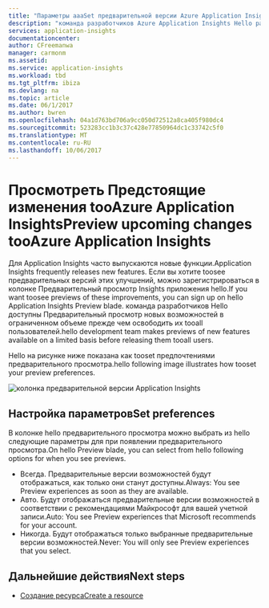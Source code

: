 ```yaml
---
title: "Параметры aaaSet предварительной версии Azure Application Insights | Документы Microsoft"
description: "команда разработчиков Azure Application Insights Hello развертывает объединенные новые возможности. Можно задать какие новых функций, которые вы хотите toopreview в hello портал Azure."
services: application-insights
documentationcenter: 
author: CFreemanwa
manager: carmonm
ms.assetid: 
ms.service: application-insights
ms.workload: tbd
ms.tgt_pltfrm: ibiza
ms.devlang: na
ms.topic: article
ms.date: 06/1/2017
ms.author: bwren
ms.openlocfilehash: 04a1d763bd706a9cc050d72512a8ca405f980dc4
ms.sourcegitcommit: 523283cc1b3c37c428e77850964dc1c33742c5f0
ms.translationtype: MT
ms.contentlocale: ru-RU
ms.lasthandoff: 10/06/2017
---
```

# <a name="preview-upcoming-changes-tooazure-application-insights"></a><span data-ttu-id="c4e51-104">Просмотреть Предстоящие изменения tooAzure Application Insights</span><span class="sxs-lookup"><span data-stu-id="c4e51-104">Preview upcoming changes tooAzure Application Insights</span></span> 

<span data-ttu-id="c4e51-105">Для Application Insights часто выпускаются новые функции.</span><span class="sxs-lookup"><span data-stu-id="c4e51-105">Application Insights frequently releases new features.</span></span> <span data-ttu-id="c4e51-106">Если вы хотите toosee предварительных версий этих улучшений, можно зарегистрироваться в колонке Предварительный просмотр Insights приложения hello.</span><span class="sxs-lookup"><span data-stu-id="c4e51-106">If you want toosee previews of these improvements, you can sign up on hello Application Insights Preview blade.</span></span>  <span data-ttu-id="c4e51-107">команда разработчиков Hello доступны Предварительный просмотр новых возможностей в ограниченном объеме прежде чем освободить их tooall пользователей.</span><span class="sxs-lookup"><span data-stu-id="c4e51-107">hello development team makes previews of new features available on a limited basis before releasing them tooall users.</span></span> 

<span data-ttu-id="c4e51-108">Hello на рисунке ниже показана как tooset предпочтениями предварительного просмотра.</span><span class="sxs-lookup"><span data-stu-id="c4e51-108">hello following image illustrates how tooset your preview preferences.</span></span>

![колонка предварительной версии Application Insights](./media/app-insights-preview/preview.png)

## <a name="set-preferences"></a><span data-ttu-id="c4e51-110">Настройка параметров</span><span class="sxs-lookup"><span data-stu-id="c4e51-110">Set preferences</span></span>

<span data-ttu-id="c4e51-111">В колонке hello предварительного просмотра можно выбрать из hello следующие параметры для при появлении предварительного просмотра.</span><span class="sxs-lookup"><span data-stu-id="c4e51-111">On hello Preview blade, you can select from hello following options for when you see previews.</span></span>

- <span data-ttu-id="c4e51-112">Всегда. Предварительные версии возможностей будут отображаться, как только они станут доступны.</span><span class="sxs-lookup"><span data-stu-id="c4e51-112">Always: You see Preview experiences as soon as they are available.</span></span>
- <span data-ttu-id="c4e51-113">Авто. Будут отображаться предварительные версии возможностей в соответствии с рекомендациями Майкрософт для вашей учетной записи.</span><span class="sxs-lookup"><span data-stu-id="c4e51-113">Auto: You see Preview experiences that Microsoft recommends for your account.</span></span> 
- <span data-ttu-id="c4e51-114">Никогда. Будут отображаться только выбранные предварительные версии возможностей.</span><span class="sxs-lookup"><span data-stu-id="c4e51-114">Never: You will only see Preview experiences that you select.</span></span> 

## <a name="next-steps"></a><span data-ttu-id="c4e51-115">Дальнейшие действия</span><span class="sxs-lookup"><span data-stu-id="c4e51-115">Next steps</span></span>

- [<span data-ttu-id="c4e51-116">Создание ресурса</span><span class="sxs-lookup"><span data-stu-id="c4e51-116">Create a resource</span></span>](app-insights-create-new-resource.md)
